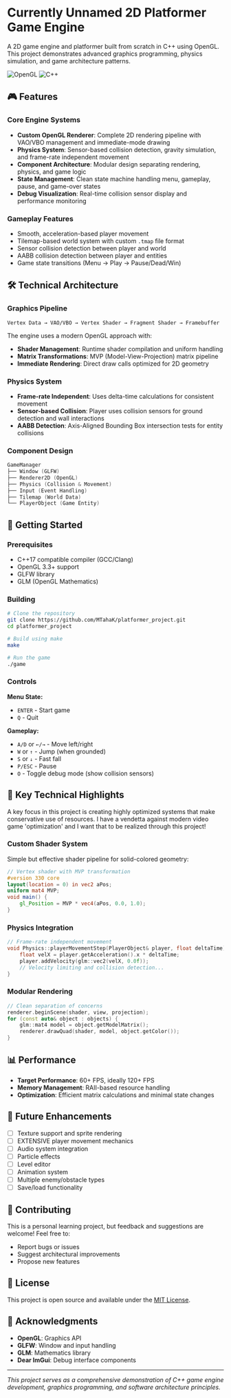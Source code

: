 # Currently Unnamed 2D Platformer Game Engine

A 2D game engine and platformer built from scratch in C++ using OpenGL. This project demonstrates advanced graphics programming, physics simulation, and game architecture patterns.

![OpenGL](https://img.shields.io/badge/OpenGL-3.3+-blue)
![C++](https://img.shields.io/badge/C++-17-blue)

## 🎮 Features

### Core Engine Systems
- **Custom OpenGL Renderer**: Complete 2D rendering pipeline with VAO/VBO management and immediate-mode drawing
- **Physics System**: Sensor-based collision detection, gravity simulation, and frame-rate independent movement
- **Component Architecture**: Modular design separating rendering, physics, and game logic
- **State Management**: Clean state machine handling menu, gameplay, pause, and game-over states
- **Debug Visualization**: Real-time collision sensor display and performance monitoring

### Gameplay Features
- Smooth, acceleration-based player movement
- Tilemap-based world system with custom `.tmap` file format
- Sensor collision detection between player and world
- AABB collision detection between player and entities
- Game state transitions (Menu → Play → Pause/Dead/Win)

## 🛠️ Technical Architecture

### Graphics Pipeline
```
Vertex Data → VAO/VBO → Vertex Shader → Fragment Shader → Framebuffer
```

The engine uses a modern OpenGL approach with:
- **Shader Management**: Runtime shader compilation and uniform handling
- **Matrix Transformations**: MVP (Model-View-Projection) matrix pipeline
- **Immediate Rendering**: Direct draw calls optimized for 2D geometry

### Physics System
- **Frame-rate Independent**: Uses delta-time calculations for consistent movement
- **Sensor-based Collision**: Player uses collision sensors for ground detection and wall interactions
- **AABB Detection**: Axis-Aligned Bounding Box intersection tests for entity collisions

### Component Design
```cpp
GameManager
├── Window (GLFW)
├── Renderer2D (OpenGL)
├── Physics (Collision & Movement)
├── Input (Event Handling)
├── Tilemap (World Data)
└── PlayerObject (Game Entity)
```

## 🚀 Getting Started

### Prerequisites
- C++17 compatible compiler (GCC/Clang)
- OpenGL 3.3+ support
- GLFW library
- GLM (OpenGL Mathematics)

### Building

```bash
# Clone the repository
git clone https://github.com/MTahaK/platformer_project.git
cd platformer_project

# Build using make
make

# Run the game
./game
```

### Controls

**Menu State:**
- `ENTER` - Start game
- `Q` - Quit

**Gameplay:**
- `A/D` or `←/→` - Move left/right
- `W` or `↑` - Jump (when grounded)
- `S` or `↓` - Fast fall
- `P/ESC` - Pause
- `O` - Toggle debug mode (show collision sensors)

## 🎯 Key Technical Highlights

A key focus in this project is creating highly optimized systems that make conservative use of resources. I have a vendetta against modern video game 'optimization' and I want that to be realized through this project!

### Custom Shader System
Simple but effective shader pipeline for solid-colored geometry:
```glsl
// Vertex shader with MVP transformation
#version 330 core
layout(location = 0) in vec2 aPos;
uniform mat4 MVP;
void main() {
    gl_Position = MVP * vec4(aPos, 0.0, 1.0);
}
```

### Physics Integration
```cpp
// Frame-rate independent movement
void Physics::playerMovementStep(PlayerObject& player, float deltaTime) {
    float velX = player.getAcceleration().x * deltaTime;
    player.addVelocity(glm::vec2(velX, 0.0f));
    // Velocity limiting and collision detection...
}
```

### Modular Rendering
```cpp
// Clean separation of concerns
renderer.beginScene(shader, view, projection);
for (const auto& object : objects) {
    glm::mat4 model = object.getModelMatrix();
    renderer.drawQuad(shader, model, object.getColor());
}
```

## 📊 Performance

- **Target Performance**: 60+ FPS, ideally 120+ FPS
- **Memory Management**: RAII-based resource handling
- **Optimization**: Efficient matrix calculations and minimal state changes

## 🔮 Future Enhancements

- [ ] Texture support and sprite rendering
- [ ] EXTENSIVE player movement mechanics
- [ ] Audio system integration
- [ ] Particle effects
- [ ] Level editor
- [ ] Animation system
- [ ] Multiple enemy/obstacle types
- [ ] Save/load functionality

## 🤝 Contributing

This is a personal learning project, but feedback and suggestions are welcome! Feel free to:
- Report bugs or issues
- Suggest architectural improvements
- Propose new features

## 📝 License

This project is open source and available under the [MIT License](LICENSE).

## 🙏 Acknowledgments

- **OpenGL**: Graphics API
- **GLFW**: Window and input handling
- **GLM**: Mathematics library
- **Dear ImGui**: Debug interface components

---

*This project serves as a comprehensive demonstration of C++ game engine development, graphics programming, and software architecture principles.*